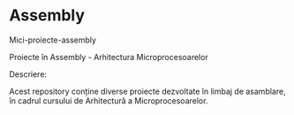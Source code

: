 # Assembly
Mici-proiecte-assembly


Proiecte în Assembly - Arhitectura Microprocesoarelor

Descriere:

Acest repository conține diverse proiecte dezvoltate în limbaj de asamblare, în cadrul cursului de Arhitectură a Microprocesoarelor.
